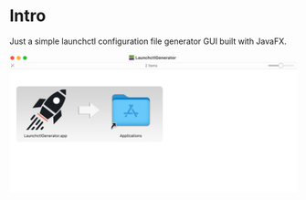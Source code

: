 # Intro

Just a simple launchctl configuration file generator GUI built with JavaFX.

![](images/install_dmg.jpg)
